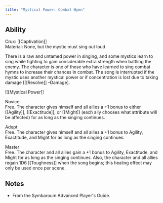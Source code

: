```yaml
---
title: "Mystical Power: Combat Hymn"
---
```

## Ability
Crux: [[Captivation]]<br>Material: None, but the mystic must sing out loud

There is a raw and untamed power in singing, and some mystics learn to sing while fighting to gain considerable extra strength when battling the enemy. The character is one of those who have learned to sing combat hymns to increase their chances in combat. The song is interrupted if the mystic uses another mystical power or if concentration is lost due to taking damage \[[[Resolve]] –Damage\].

![[Mystical Power]]

Novice<br>Free. The character gives himself and all allies a +1 bonus to either [[Agility]], [[Exactitude]], or [[Might]] (each ally chooses what attribute will be affected) for as long as the singing continues.

Adept<br>Free. The character gives himself and all allies a +1 bonus to Agility, Exactitude, and Might for as long as the singing continues.

Master<br>Free. The character and all allies gain a +1 bonus to Agility, Exactitude, and Might for as long as the singing continues. Also, the character and all allies regain 1D6 [[Toughness]] when the song begins; this healing effect may only be used once per scene.
## Notes
* From the Symbaroum Advanced Player's Guide.